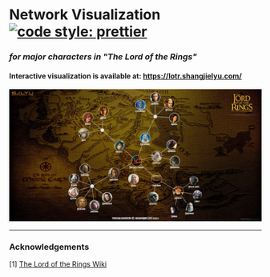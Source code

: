 

# Network Visualization [![code style: prettier](https://img.shields.io/badge/code_style-prettier-ff69b4.svg?style=flat-square)](https://github.com/prettier/prettier)

### *for major characters in "The Lord of the Rings"*

#### Interactive visualization is available at: https://lotr.shangjielyu.com/

![profile](docs/og_img.png)

---

### Acknowledgements

[1] [The Lord of the Rings Wiki](https://lotr.fandom.com/wiki/The_Lord_of_the_Rings_Wiki)